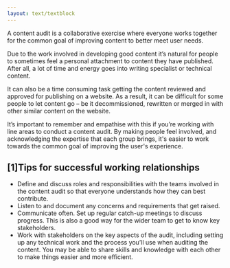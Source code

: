 ```yaml
---
layout: text/textblock
---
```


A content audit is a collaborative exercise where everyone works together for the common goal of improving content to better meet user needs.

Due to the work involved in developing good content it’s natural for people to sometimes feel a personal attachment to content they have published. After all, a lot of time and energy goes into writing specialist or technical content.

It can also be a time consuming task getting the content reviewed and approved for publishing on a website. As a result, it can be difficult for some people to let content go – be it decommissioned, rewritten or merged in with other similar content on the website.

It’s important to remember and empathise with this if you’re working with line areas to conduct a content audit. By making people feel involved, and acknowledging the expertise that each group brings, it's easier to work towards the common goal of improving the user's experience. 

## [1]Tips for successful working relationships

- Define and discuss roles and responsibilities with the teams involved in the content audit so that everyone understands how they can best contribute.
- Listen to and document any concerns and requirements that get raised.
- Communicate often. Set up regular catch-up meetings to discuss progress. This is also a good way for the wider team to get to know key stakeholders. 
- Work with stakeholders on the key aspects of the audit, including setting up any technical work and the process you’ll use when auditing the content. You may be able to share skills and knowledge with each other to make things easier and more efficient.

